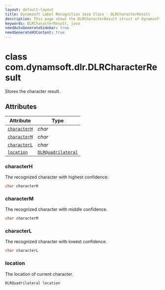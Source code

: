 ```yaml
---
layout: default-layout
title: Dynamsoft Label Recognition Java Class - DLRCharacterResult
description: This page shows the DLRCharacterResult struct of Dynamsoft Label Recognition for Java Language.
keywords: DLRCharacterResult, java
needAutoGenerateSidebar: true
needGenerateH3Content: true
---
```



# class com.dynamsoft.dlr.DLRCharacterResult
Stores the character result.
  

## Attributes
  
| Attribute | Type |
|---------- | ---- |
| [`characterH`](#characterh) | *char* |
| [`characterM`](#characterm) | *char* |
| [`characterL`](#characterl) | *char* |
| [`location`](#location) | [`DLRQuadrilateral`](dlr-quadrilateral.md) |


### characterH
The recognized character with highest confidence.

```java
char characterH
```

### characterM
The recognized character with middle confidence.

```java
char characterM
```

### characterL
The recognized character with lowest confidence.

```java
char characterL
```

### location
The location of current character.

```java
DLRQuadrilateral location
```
